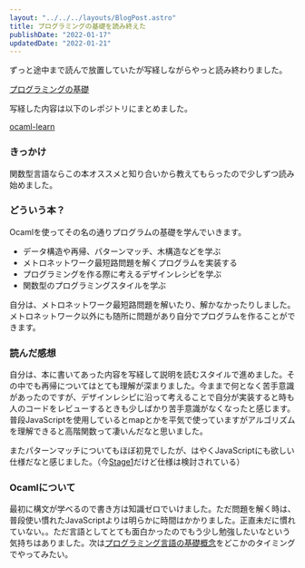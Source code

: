 ```yaml
---
layout: "../../../layouts/BlogPost.astro"
title: プログラミングの基礎を読み終えた
publishDate: "2022-01-17"
updatedDate: "2022-01-21"
---
```


ずっと途中まで読んで放置していたが写経しながらやっと読み終わりました。

[プログラミングの基礎](https://www.amazon.co.jp/%E3%83%97%E3%83%AD%E3%82%B0%E3%83%A9%E3%83%9F%E3%83%B3%E3%82%B0%E3%81%AE%E5%9F%BA%E7%A4%8E-Computer-Science-Library-%E6%B5%85%E4%BA%95/dp/4781911609)

写経した内容は以下のレポジトリにまとめました。

[ocaml-learn](https://github.com/ryokatsuse/ocaml-learn)

### きっかけ
関数型言語ならこの本オススメと知り合いから教えてもらったので少しずつ読み始めました。

### どういう本？
Ocamlを使ってその名の通りプログラムの基礎を学んでいきます。

- データ構造や再帰、パターンマッチ、木構造などを学ぶ
- メトロネットワーク最短路問題を解くプログラムを実装する
- プログラミングを作る際に考えるデザインレシピを学ぶ
- 関数型のプログラミングスタイルを学ぶ

自分は、メトロネットワーク最短路問題を解いたり、解かなかったりしました。メトロネットワーク以外にも随所に問題があり自分でプログラムを作ることができます。

### 読んだ感想

自分は、本に書いてあった内容を写経して説明を読むスタイルで進めました。その中でも再帰についてはとても理解が深まりました。今ままで何となく苦手意識があったのですが、デザインレシピに沿って考えることで自分が実装すると時も人のコードをレビューするときも少しばかり苦手意識がなくなったと感じます。普段JavaScriptを使用しているとmapとかを平気で使っていますがアルゴリズムを理解できると高階関数って凄いんだなと思いました。

またパターンマッチについてもほぼ初見でしたが、はやくJavaScriptにも欲しい仕様だなと感じました。（今[Stage1](https://github.com/tc39/proposal-pattern-matching)だけど仕様は検討されている）

### Ocamlについて

最初に構文が学べるので書き方は知識ゼロでいけました。ただ問題を解く時は、普段使い慣れたJavaScriptよりは明らかに時間はかかりました。正直未だに慣れていない。。ただ言語としてとても面白かったのでもう少し勉強したいなという気持ちはありました。次は[プログラミング言語の基礎概念](https://www.amazon.co.jp/dp/4781912850/ref=cm_sw_r_tw_dp_XF79KR4Y9Z2YHJWW4W7Y?_encoding=UTF8&psc=1)をどこかのタイミングでやってみたい。





